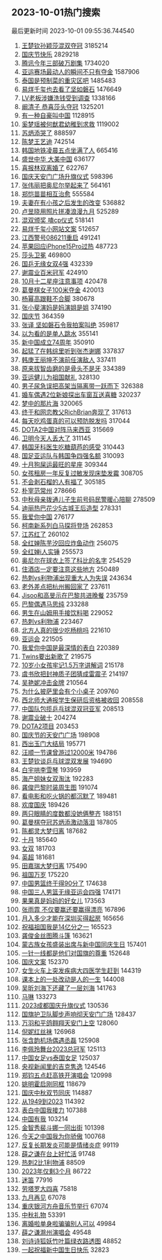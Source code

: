 ## 2023-10-01热门搜索 
最后更新时间 2023-10-01 09:55:36.744540 
1. [王楚钦孙颖莎混双夺冠](https://s.weibo.com/weibo?q=%23%E7%8E%8B%E6%A5%9A%E9%92%A6%E5%AD%99%E9%A2%96%E8%8E%8E%E6%B7%B7%E5%8F%8C%E5%A4%BA%E5%86%A0%23&t=31&band_rank=1&Refer=top) 3185214
1. [国庆节快乐](https://s.weibo.com/weibo?q=%23%E5%9B%BD%E5%BA%86%E8%8A%82%E5%BF%AB%E4%B9%90%23&t=31&band_rank=2&Refer=top) 2829218
1. [腾讯今年三部破万剧集](https://s.weibo.com/weibo?q=%23%E8%85%BE%E8%AE%AF%E4%BB%8A%E5%B9%B4%E4%B8%89%E9%83%A8%E7%A0%B4%E4%B8%87%E5%89%A7%E9%9B%86%23&t=31&band_rank=2&Refer=top) 1734020
1. [亚运赛场最动人的瞬间不只有夺金](https://s.weibo.com/weibo?q=%23%E4%BA%9A%E8%BF%90%E8%B5%9B%E5%9C%BA%E6%9C%80%E5%8A%A8%E4%BA%BA%E7%9A%84%E7%9E%AC%E9%97%B4%E4%B8%8D%E5%8F%AA%E6%9C%89%E5%A4%BA%E9%87%91%23&t=31&band_rank=3&Refer=top) 1587906
1. [泰国是预制菜的重灾区吧](https://s.weibo.com/weibo?q=%23%E6%B3%B0%E5%9B%BD%E6%98%AF%E9%A2%84%E5%88%B6%E8%8F%9C%E7%9A%84%E9%87%8D%E7%81%BE%E5%8C%BA%E5%90%A7%23&t=31&band_rank=4&Refer=top) 1485483
1. [易烊千玺也去看了坚如磐石](https://s.weibo.com/weibo?q=%23%E6%98%93%E7%83%8A%E5%8D%83%E7%8E%BA%E4%B9%9F%E5%8E%BB%E7%9C%8B%E4%BA%86%E5%9D%9A%E5%A6%82%E7%A3%90%E7%9F%B3%23&t=31&band_rank=6&Refer=top) 1476649
1. [LV老板涉嫌洗钱受到调查](https://s.weibo.com/weibo?q=%23LV%E8%80%81%E6%9D%BF%E6%B6%89%E5%AB%8C%E6%B4%97%E9%92%B1%E5%8F%97%E5%88%B0%E8%B0%83%E6%9F%A5%23&t=31&band_rank=5&Refer=top) 1338166
1. [阚清子 恭喜莎头夺冠](https://s.weibo.com/weibo?q=%E9%98%9A%E6%B8%85%E5%AD%90%20%E6%81%AD%E5%96%9C%E8%8E%8E%E5%A4%B4%E5%A4%BA%E5%86%A0&t=31&band_rank=2&Refer=top) 1325201
1. [有一种自豪叫中国](https://s.weibo.com/weibo?q=%23%E6%9C%89%E4%B8%80%E7%A7%8D%E8%87%AA%E8%B1%AA%E5%8F%AB%E4%B8%AD%E5%9B%BD%23&t=31&band_rank=3&Refer=top) 1128915
1. [奚梦瑶被何猷君幼稚到求救](https://s.weibo.com/weibo?q=%23%E5%A5%9A%E6%A2%A6%E7%91%B6%E8%A2%AB%E4%BD%95%E7%8C%B7%E5%90%9B%E5%B9%BC%E7%A8%9A%E5%88%B0%E6%B1%82%E6%95%91%23&t=31&band_rank=4&Refer=top) 1119002
1. [苏炳添哭了](https://s.weibo.com/weibo?q=%23%E8%8B%8F%E7%82%B3%E6%B7%BB%E5%93%AD%E4%BA%86%23&t=31&band_rank=16&Refer=top) 888597
1. [陈梦王艺迪](https://s.weibo.com/weibo?q=%E9%99%88%E6%A2%A6%E7%8E%8B%E8%89%BA%E8%BF%AA&t=31&band_rank=7&Refer=top) 742514
1. [韩国地铁凌晨五点坐满了人](https://s.weibo.com/weibo?q=%23%E9%9F%A9%E5%9B%BD%E5%9C%B0%E9%93%81%E5%87%8C%E6%99%A8%E4%BA%94%E7%82%B9%E5%9D%90%E6%BB%A1%E4%BA%86%E4%BA%BA%23&t=31&band_rank=28&Refer=top) 665416
1. [盛世中华 大美中国](https://s.weibo.com/weibo?q=%23%E7%9B%9B%E4%B8%96%E4%B8%AD%E5%8D%8E%20%E5%A4%A7%E7%BE%8E%E4%B8%AD%E5%9B%BD%23&t=31&band_rank=3&Refer=top) 636177
1. [喜报林双离婚了](https://s.weibo.com/weibo?q=%23%E5%96%9C%E6%8A%A5%E6%9E%97%E5%8F%8C%E7%A6%BB%E5%A9%9A%E4%BA%86%23&t=31&band_rank=8&Refer=top) 622767
1. [国庆天安门广场升旗仪式](https://s.weibo.com/weibo?q=%23%E5%9B%BD%E5%BA%86%E5%A4%A9%E5%AE%89%E9%97%A8%E5%B9%BF%E5%9C%BA%E5%8D%87%E6%97%97%E4%BB%AA%E5%BC%8F%23&t=31&band_rank=12&Refer=top) 598396
1. [张伟丽把奥尼尔举起来了](https://s.weibo.com/weibo?q=%23%E5%BC%A0%E4%BC%9F%E4%B8%BD%E6%8A%8A%E5%A5%A5%E5%B0%BC%E5%B0%94%E4%B8%BE%E8%B5%B7%E6%9D%A5%E4%BA%86%23&t=31&band_rank=31&Refer=top) 564161
1. [郑恺苗苗相互治愈](https://s.weibo.com/weibo?q=%23%E9%83%91%E6%81%BA%E8%8B%97%E8%8B%97%E7%9B%B8%E4%BA%92%E6%B2%BB%E6%84%88%23&t=31&band_rank=9&Refer=top) 555584
1. [夫妻在有小孩之后发生的改变](https://s.weibo.com/weibo?q=%23%E5%A4%AB%E5%A6%BB%E5%9C%A8%E6%9C%89%E5%B0%8F%E5%AD%A9%E4%B9%8B%E5%90%8E%E5%8F%91%E7%94%9F%E7%9A%84%E6%94%B9%E5%8F%98%23&t=31&band_rank=7&Refer=top) 536882
1. [卢昱晓用照片拼凑浪漫九月](https://s.weibo.com/weibo?q=%23%E5%8D%A2%E6%98%B1%E6%99%93%E7%94%A8%E7%85%A7%E7%89%87%E6%8B%BC%E5%87%91%E6%B5%AA%E6%BC%AB%E4%B9%9D%E6%9C%88%23&t=31&band_rank=12&Refer=top) 525289
1. [混双颁奖 嗑cp仪式](https://s.weibo.com/weibo?q=%E6%B7%B7%E5%8F%8C%E9%A2%81%E5%A5%96%20%E5%97%91cp%E4%BB%AA%E5%BC%8F&t=31&band_rank=10&Refer=top) 518141
1. [易烊千玺小网站文案](https://s.weibo.com/weibo?q=%23%E6%98%93%E7%83%8A%E5%8D%83%E7%8E%BA%E5%B0%8F%E7%BD%91%E7%AB%99%E6%96%87%E6%A1%88%23&t=31&band_rank=11&Refer=top) 512657
1. [江西警号086211重启](https://s.weibo.com/weibo?q=%23%E6%B1%9F%E8%A5%BF%E8%AD%A6%E5%8F%B7086211%E9%87%8D%E5%90%AF%23&t=31&band_rank=7&Refer=top) 491241
1. [苹果回应iPhone15Pro过热](https://s.weibo.com/weibo?q=%23%E8%8B%B9%E6%9E%9C%E5%9B%9E%E5%BA%94iPhone15Pro%E8%BF%87%E7%83%AD%23&t=31&band_rank=8&Refer=top) 487723
1. [莎头卫冕](https://s.weibo.com/weibo?q=%E8%8E%8E%E5%A4%B4%E5%8D%AB%E5%86%95&t=31&band_rank=12&Refer=top) 469800
1. [国乒无缘女双4强](https://s.weibo.com/weibo?q=%23%E5%9B%BD%E4%B9%92%E6%97%A0%E7%BC%98%E5%A5%B3%E5%8F%8C4%E5%BC%BA%23&t=31&band_rank=13&Refer=top) 432339
1. [谢震业百米冠军](https://s.weibo.com/weibo?q=%23%E8%B0%A2%E9%9C%87%E4%B8%9A%E7%99%BE%E7%B1%B3%E5%86%A0%E5%86%9B%23&t=31&band_rank=14&Refer=top) 424910
1. [10月十二星座注意事项](https://s.weibo.com/weibo?q=10%E6%9C%88%E5%8D%81%E4%BA%8C%E6%98%9F%E5%BA%A7%E6%B3%A8%E6%84%8F%E4%BA%8B%E9%A1%B9&t=31&band_rank=8&Refer=top) 420478
1. [葛曼棋女子100米夺金](https://s.weibo.com/weibo?q=%23%E8%91%9B%E6%9B%BC%E6%A3%8B%E5%A5%B3%E5%AD%90100%E7%B1%B3%E5%A4%BA%E9%87%91%23&t=31&band_rank=15&Refer=top) 420013
1. [杨幂高跟鞋不合脚](https://s.weibo.com/weibo?q=%23%E6%9D%A8%E5%B9%82%E9%AB%98%E8%B7%9F%E9%9E%8B%E4%B8%8D%E5%90%88%E8%84%9A%23&t=31&band_rank=17&Refer=top) 380678
1. [张小斐演妈是妈演姐是姐](https://s.weibo.com/weibo?q=%E5%BC%A0%E5%B0%8F%E6%96%90%E6%BC%94%E5%A6%88%E6%98%AF%E5%A6%88%E6%BC%94%E5%A7%90%E6%98%AF%E5%A7%90&t=31&band_rank=18&Refer=top) 374190
1. [国庆节](https://s.weibo.com/weibo?q=%23%E5%9B%BD%E5%BA%86%E8%8A%82%23&t=31&band_rank=15&Refer=top) 364359
1. [张译 坚如磐石令我拍案叫绝](https://s.weibo.com/weibo?q=%E5%BC%A0%E8%AF%91%20%E5%9D%9A%E5%A6%82%E7%A3%90%E7%9F%B3%E4%BB%A4%E6%88%91%E6%8B%8D%E6%A1%88%E5%8F%AB%E7%BB%9D&t=31&band_rank=19&Refer=top) 359817
1. [以为看的是单人跳水](https://s.weibo.com/weibo?q=%23%E4%BB%A5%E4%B8%BA%E7%9C%8B%E7%9A%84%E6%98%AF%E5%8D%95%E4%BA%BA%E8%B7%B3%E6%B0%B4%23&t=31&band_rank=20&Refer=top) 355141
1. [新中国成立74周年](https://s.weibo.com/weibo?q=%23%E6%96%B0%E4%B8%AD%E5%9B%BD%E6%88%90%E7%AB%8B74%E5%91%A8%E5%B9%B4%23&t=31&band_rank=21&Refer=top) 350910
1. [起猛了在韩综里听到张杰谢娜](https://s.weibo.com/weibo?q=%23%E8%B5%B7%E7%8C%9B%E4%BA%86%E5%9C%A8%E9%9F%A9%E7%BB%BC%E9%87%8C%E5%90%AC%E5%88%B0%E5%BC%A0%E6%9D%B0%E8%B0%A2%E5%A8%9C%23&t=31&band_rank=45&Refer=top) 337837
1. [韩庚王丽坤不演前任演敌人](https://s.weibo.com/weibo?q=%23%E9%9F%A9%E5%BA%9A%E7%8E%8B%E4%B8%BD%E5%9D%A4%E4%B8%8D%E6%BC%94%E5%89%8D%E4%BB%BB%E6%BC%94%E6%95%8C%E4%BA%BA%23&t=31&band_rank=11&Refer=top) 337411
1. [原来拔智齿磨的是骨头不是牙](https://s.weibo.com/weibo?q=%23%E5%8E%9F%E6%9D%A5%E6%8B%94%E6%99%BA%E9%BD%BF%E7%A3%A8%E7%9A%84%E6%98%AF%E9%AA%A8%E5%A4%B4%E4%B8%8D%E6%98%AF%E7%89%99%23&t=31&band_rank=11&Refer=top) 334389
1. [亚运健儿为祖国献礼](https://s.weibo.com/weibo?q=%23%E4%BA%9A%E8%BF%90%E5%81%A5%E5%84%BF%E4%B8%BA%E7%A5%96%E5%9B%BD%E7%8C%AE%E7%A4%BC%23&t=31&band_rank=15&Refer=top) 328130
1. [男子尿急误把高架当隔离带一跃而下](https://s.weibo.com/weibo?q=%23%E7%94%B7%E5%AD%90%E5%B0%BF%E6%80%A5%E8%AF%AF%E6%8A%8A%E9%AB%98%E6%9E%B6%E5%BD%93%E9%9A%94%E7%A6%BB%E5%B8%A6%E4%B8%80%E8%B7%83%E8%80%8C%E4%B8%8B%23&t=31&band_rank=21&Refer=top) 326388
1. [婚车偶遇2位新娘探出车窗互送喜糖](https://s.weibo.com/weibo?q=%23%E5%A9%9A%E8%BD%A6%E5%81%B6%E9%81%872%E4%BD%8D%E6%96%B0%E5%A8%98%E6%8E%A2%E5%87%BA%E8%BD%A6%E7%AA%97%E4%BA%92%E9%80%81%E5%96%9C%E7%B3%96%23&t=31&band_rank=19&Refer=top) 320237
1. [梦中的那片海](https://s.weibo.com/weibo?q=%E6%A2%A6%E4%B8%AD%E7%9A%84%E9%82%A3%E7%89%87%E6%B5%B7&t=31&band_rank=49&Refer=top) 320065
1. [终于和网恋教父RichBrian奔现了](https://s.weibo.com/weibo?q=%23%E7%BB%88%E4%BA%8E%E5%92%8C%E7%BD%91%E6%81%8B%E6%95%99%E7%88%B6RichBrian%E5%A5%94%E7%8E%B0%E4%BA%86%23&t=31&band_rank=42&Refer=top) 317613
1. [每天吃鸡蛋真的可以预防脱发吗](https://s.weibo.com/weibo?q=%23%E6%AF%8F%E5%A4%A9%E5%90%83%E9%B8%A1%E8%9B%8B%E7%9C%9F%E7%9A%84%E5%8F%AF%E4%BB%A5%E9%A2%84%E9%98%B2%E8%84%B1%E5%8F%91%E5%90%97%23&t=31&band_rank=22&Refer=top) 317044
1. [DOTA2中国对阵马来西亚](https://s.weibo.com/weibo?q=%23DOTA2%E4%B8%AD%E5%9B%BD%E5%AF%B9%E9%98%B5%E9%A9%AC%E6%9D%A5%E8%A5%BF%E4%BA%9A%23&t=31&band_rank=23&Refer=top) 315669
1. [卫明今天人丢大了](https://s.weibo.com/weibo?q=%23%E5%8D%AB%E6%98%8E%E4%BB%8A%E5%A4%A9%E4%BA%BA%E4%B8%A2%E5%A4%A7%E4%BA%86%23&t=31&band_rank=24&Refer=top) 311145
1. [韩国牙科医生吃糖葫芦的感受](https://s.weibo.com/weibo?q=%23%E9%9F%A9%E5%9B%BD%E7%89%99%E7%A7%91%E5%8C%BB%E7%94%9F%E5%90%83%E7%B3%96%E8%91%AB%E8%8A%A6%E7%9A%84%E6%84%9F%E5%8F%97%23&t=31&band_rank=12&Refer=top) 310443
1. [国足亚运队与韩国争四强名额](https://s.weibo.com/weibo?q=%23%E5%9B%BD%E8%B6%B3%E4%BA%9A%E8%BF%90%E9%98%9F%E4%B8%8E%E9%9F%A9%E5%9B%BD%E4%BA%89%E5%9B%9B%E5%BC%BA%E5%90%8D%E9%A2%9D%23&t=31&band_rank=25&Refer=top) 310093
1. [十月狗屎运最旺的星座](https://s.weibo.com/weibo?q=%E5%8D%81%E6%9C%88%E7%8B%97%E5%B1%8E%E8%BF%90%E6%9C%80%E6%97%BA%E7%9A%84%E6%98%9F%E5%BA%A7&t=31&band_rank=26&Refer=top) 309344
1. [女孩租房一年反复过敏发现床垫发霉](https://s.weibo.com/weibo?q=%23%E5%A5%B3%E5%AD%A9%E7%A7%9F%E6%88%BF%E4%B8%80%E5%B9%B4%E5%8F%8D%E5%A4%8D%E8%BF%87%E6%95%8F%E5%8F%91%E7%8E%B0%E5%BA%8A%E5%9E%AB%E5%8F%91%E9%9C%89%23&t=31&band_rank=31&Refer=top) 308705
1. [不会剥石榴的人有福了](https://s.weibo.com/weibo?q=%23%E4%B8%8D%E4%BC%9A%E5%89%A5%E7%9F%B3%E6%A6%B4%E7%9A%84%E4%BA%BA%E6%9C%89%E7%A6%8F%E4%BA%86%23&t=31&band_rank=13&Refer=top) 305185
1. [朴宰范常州](https://s.weibo.com/weibo?q=%E6%9C%B4%E5%AE%B0%E8%8C%83%E5%B8%B8%E5%B7%9E&t=31&band_rank=22&Refer=top) 278666
1. [中秋母亲拨通儿子生前号码民警暖心陪聊](https://s.weibo.com/weibo?q=%23%E4%B8%AD%E7%A7%8B%E6%AF%8D%E4%BA%B2%E6%8B%A8%E9%80%9A%E5%84%BF%E5%AD%90%E7%94%9F%E5%89%8D%E5%8F%B7%E7%A0%81%E6%B0%91%E8%AD%A6%E6%9A%96%E5%BF%83%E9%99%AA%E8%81%8A%23&t=31&band_rank=23&Refer=top) 278509
1. [迪丽热巴花少5古城王后造型](https://s.weibo.com/weibo?q=%23%E8%BF%AA%E4%B8%BD%E7%83%AD%E5%B7%B4%E8%8A%B1%E5%B0%915%E5%8F%A4%E5%9F%8E%E7%8E%8B%E5%90%8E%E9%80%A0%E5%9E%8B%23&t=31&band_rank=24&Refer=top) 278331
1. [我爱你中国](https://s.weibo.com/weibo?q=%23%E6%88%91%E7%88%B1%E4%BD%A0%E4%B8%AD%E5%9B%BD%23&t=31&band_rank=22&Refer=top) 276177
1. [柯南新系列白马探将登场](https://s.weibo.com/weibo?q=%E6%9F%AF%E5%8D%97%E6%96%B0%E7%B3%BB%E5%88%97%E7%99%BD%E9%A9%AC%E6%8E%A2%E5%B0%86%E7%99%BB%E5%9C%BA&t=31&band_rank=29&Refer=top) 262853
1. [江苏红了](https://s.weibo.com/weibo?q=%23%E6%B1%9F%E8%8B%8F%E7%BA%A2%E4%BA%86%23&t=31&band_rank=31&Refer=top) 260102
1. [全红婵陈芋汐回应炸鱼动作](https://s.weibo.com/weibo?q=%23%E5%85%A8%E7%BA%A2%E5%A9%B5%E9%99%88%E8%8A%8B%E6%B1%90%E5%9B%9E%E5%BA%94%E7%82%B8%E9%B1%BC%E5%8A%A8%E4%BD%9C%23&t=31&band_rank=33&Refer=top) 256075
1. [全红婵i人实锤](https://s.weibo.com/weibo?q=%23%E5%85%A8%E7%BA%A2%E5%A9%B5i%E4%BA%BA%E5%AE%9E%E9%94%A4%23&t=31&band_rank=25&Refer=top) 255573
1. [奥尼尔在球衣上签了科比的名字](https://s.weibo.com/weibo?q=%23%E5%A5%A5%E5%B0%BC%E5%B0%94%E5%9C%A8%E7%90%83%E8%A1%A3%E4%B8%8A%E7%AD%BE%E4%BA%86%E7%A7%91%E6%AF%94%E7%9A%84%E5%90%8D%E5%AD%97%23&t=31&band_rank=30&Refer=top) 254529
1. [住酒店一定要注意这些地方](https://s.weibo.com/weibo?q=%E4%BD%8F%E9%85%92%E5%BA%97%E4%B8%80%E5%AE%9A%E8%A6%81%E6%B3%A8%E6%84%8F%E8%BF%99%E4%BA%9B%E5%9C%B0%E6%96%B9&t=31&band_rank=34&Refer=top) 250489
1. [热刺vs利物浦出现重大人为失误](https://s.weibo.com/weibo?q=%23%E7%83%AD%E5%88%BAvs%E5%88%A9%E7%89%A9%E6%B5%A6%E5%87%BA%E7%8E%B0%E9%87%8D%E5%A4%A7%E4%BA%BA%E4%B8%BA%E5%A4%B1%E8%AF%AF%23&t=31&band_rank=37&Refer=top) 243634
1. [老外差点把杭州搬回家了](https://s.weibo.com/weibo?q=%23%E8%80%81%E5%A4%96%E5%B7%AE%E7%82%B9%E6%8A%8A%E6%9D%AD%E5%B7%9E%E6%90%AC%E5%9B%9E%E5%AE%B6%E4%BA%86%23&t=31&band_rank=26&Refer=top) 237611
1. [Jisoo和高旻示在巴黎共进晚餐](https://s.weibo.com/weibo?q=%23Jisoo%E5%92%8C%E9%AB%98%E6%97%BB%E7%A4%BA%E5%9C%A8%E5%B7%B4%E9%BB%8E%E5%85%B1%E8%BF%9B%E6%99%9A%E9%A4%90%23&t=31&band_rank=27&Refer=top) 235759
1. [巴黎偶遇马思纯](https://s.weibo.com/weibo?q=%23%E5%B7%B4%E9%BB%8E%E5%81%B6%E9%81%87%E9%A9%AC%E6%80%9D%E7%BA%AF%23&t=31&band_rank=23&Refer=top) 233288
1. [男生在山姆用手接饮料喝](https://s.weibo.com/weibo?q=%23%E7%94%B7%E7%94%9F%E5%9C%A8%E5%B1%B1%E5%A7%86%E7%94%A8%E6%89%8B%E6%8E%A5%E9%A5%AE%E6%96%99%E5%96%9D%23&t=31&band_rank=31&Refer=top) 229052
1. [热刺vs利物浦](https://s.weibo.com/weibo?q=%23%E7%83%AD%E5%88%BAvs%E5%88%A9%E7%89%A9%E6%B5%A6%23&t=31&band_rank=36&Refer=top) 223467
1. [北方人真的很少吃杨桃吗](https://s.weibo.com/weibo?q=%23%E5%8C%97%E6%96%B9%E4%BA%BA%E7%9C%9F%E7%9A%84%E5%BE%88%E5%B0%91%E5%90%83%E6%9D%A8%E6%A1%83%E5%90%97%23&t=31&band_rank=26&Refer=top) 221610
1. [亚运会](https://s.weibo.com/weibo?q=%E4%BA%9A%E8%BF%90%E4%BC%9A&t=31&band_rank=27&Refer=top) 221505
1. [我爱你中国是最深情的表白](https://s.weibo.com/weibo?q=%23%E6%88%91%E7%88%B1%E4%BD%A0%E4%B8%AD%E5%9B%BD%E6%98%AF%E6%9C%80%E6%B7%B1%E6%83%85%E7%9A%84%E8%A1%A8%E7%99%BD%23&t=31&band_rank=36&Refer=top) 220389
1. [Twins要出新歌了](https://s.weibo.com/weibo?q=%23Twins%E8%A6%81%E5%87%BA%E6%96%B0%E6%AD%8C%E4%BA%86%23&t=31&band_rank=29&Refer=top) 219575
1. [10岁小女孩牢记1.5万字讲解词](https://s.weibo.com/weibo?q=%2310%E5%B2%81%E5%B0%8F%E5%A5%B3%E5%AD%A9%E7%89%A2%E8%AE%B01.5%E4%B8%87%E5%AD%97%E8%AE%B2%E8%A7%A3%E8%AF%8D%23&t=31&band_rank=30&Refer=top) 215178
1. [虞书欣把封神质子团猜成雷震子](https://s.weibo.com/weibo?q=%23%E8%99%9E%E4%B9%A6%E6%AC%A3%E6%8A%8A%E5%B0%81%E7%A5%9E%E8%B4%A8%E5%AD%90%E5%9B%A2%E7%8C%9C%E6%88%90%E9%9B%B7%E9%9C%87%E5%AD%90%23&t=31&band_rank=37&Refer=top) 214197
1. [吴艳妮冲击金牌](https://s.weibo.com/weibo?q=%23%E5%90%B4%E8%89%B3%E5%A6%AE%E5%86%B2%E5%87%BB%E9%87%91%E7%89%8C%23&t=31&band_rank=40&Refer=top) 210564
1. [为什么披萨里会有个小桌子](https://s.weibo.com/weibo?q=%23%E4%B8%BA%E4%BB%80%E4%B9%88%E6%8A%AB%E8%90%A8%E9%87%8C%E4%BC%9A%E6%9C%89%E4%B8%AA%E5%B0%8F%E6%A1%8C%E5%AD%90%23&t=31&band_rank=39&Refer=top) 209760
1. [西北师大通报学生保研后资格被收回](https://s.weibo.com/weibo?q=%23%E8%A5%BF%E5%8C%97%E5%B8%88%E5%A4%A7%E9%80%9A%E6%8A%A5%E5%AD%A6%E7%94%9F%E4%BF%9D%E7%A0%94%E5%90%8E%E8%B5%84%E6%A0%BC%E8%A2%AB%E6%94%B6%E5%9B%9E%23&t=31&band_rank=31&Refer=top) 208558
1. [中国队包揽乒乓球混双冠亚军](https://s.weibo.com/weibo?q=%23%E4%B8%AD%E5%9B%BD%E9%98%9F%E5%8C%85%E6%8F%BD%E4%B9%92%E4%B9%93%E7%90%83%E6%B7%B7%E5%8F%8C%E5%86%A0%E4%BA%9A%E5%86%9B%23&t=31&band_rank=32&Refer=top) 208513
1. [谢震业破十](https://s.weibo.com/weibo?q=%23%E8%B0%A2%E9%9C%87%E4%B8%9A%E7%A0%B4%E5%8D%81%23&t=31&band_rank=33&Refer=top) 204274
1. [DOTA2项目](https://s.weibo.com/weibo?q=DOTA2%E9%A1%B9%E7%9B%AE&t=31&band_rank=32&Refer=top) 203453
1. [国庆节的天安门广场](https://s.weibo.com/weibo?q=%23%E5%9B%BD%E5%BA%86%E8%8A%82%E7%9A%84%E5%A4%A9%E5%AE%89%E9%97%A8%E5%B9%BF%E5%9C%BA%23&t=31&band_rank=16&Refer=top) 198908
1. [西出玉门大结局](https://s.weibo.com/weibo?q=%23%E8%A5%BF%E5%87%BA%E7%8E%89%E9%97%A8%E5%A4%A7%E7%BB%93%E5%B1%80%23&t=31&band_rank=33&Refer=top) 195771
1. [汪顺一节课曾游过12000米](https://s.weibo.com/weibo?q=%23%E6%B1%AA%E9%A1%BA%E4%B8%80%E8%8A%82%E8%AF%BE%E6%9B%BE%E6%B8%B8%E8%BF%8712000%E7%B1%B3%23&t=31&band_rank=40&Refer=top) 194786
1. [王楚钦谈乒乓球混双发展](https://s.weibo.com/weibo?q=%23%E7%8E%8B%E6%A5%9A%E9%92%A6%E8%B0%88%E4%B9%92%E4%B9%93%E7%90%83%E6%B7%B7%E5%8F%8C%E5%8F%91%E5%B1%95%23&t=31&band_rank=42&Refer=top) 194690
1. [白宇哄李雪琴](https://s.weibo.com/weibo?q=%23%E7%99%BD%E5%AE%87%E5%93%84%E6%9D%8E%E9%9B%AA%E7%90%B4%23&t=31&band_rank=41&Refer=top) 193959
1. [海产姐妹女双淘汰](https://s.weibo.com/weibo?q=%23%E6%B5%B7%E4%BA%A7%E5%A7%90%E5%A6%B9%E5%A5%B3%E5%8F%8C%E6%B7%98%E6%B1%B0%23&t=31&band_rank=34&Refer=top) 192283
1. [龚俊巴黎时装周生图](https://s.weibo.com/weibo?q=%23%E9%BE%9A%E4%BF%8A%E5%B7%B4%E9%BB%8E%E6%97%B6%E8%A3%85%E5%91%A8%E7%94%9F%E5%9B%BE%23&t=31&band_rank=43&Refer=top) 191074
1. [看电影和吃火锅的都沉默了](https://s.weibo.com/weibo?q=%23%E7%9C%8B%E7%94%B5%E5%BD%B1%E5%92%8C%E5%90%83%E7%81%AB%E9%94%85%E7%9A%84%E9%83%BD%E6%B2%89%E9%BB%98%E4%BA%86%23&t=31&band_rank=35&Refer=top) 189481
1. [欢度国庆](https://s.weibo.com/weibo?q=%23%E6%AC%A2%E5%BA%A6%E5%9B%BD%E5%BA%86%23&t=31&band_rank=44&Refer=top) 189426
1. [两只眼睛的度数都没她俩整齐](https://s.weibo.com/weibo?q=%23%E4%B8%A4%E5%8F%AA%E7%9C%BC%E7%9D%9B%E7%9A%84%E5%BA%A6%E6%95%B0%E9%83%BD%E6%B2%A1%E5%A5%B9%E4%BF%A9%E6%95%B4%E9%BD%90%23&t=31&band_rank=45&Refer=top) 188151
1. [葛曼棋夺冠苏炳添激动落泪](https://s.weibo.com/weibo?q=%23%E8%91%9B%E6%9B%BC%E6%A3%8B%E5%A4%BA%E5%86%A0%E8%8B%8F%E7%82%B3%E6%B7%BB%E6%BF%80%E5%8A%A8%E8%90%BD%E6%B3%AA%23&t=31&band_rank=35&Refer=top) 187805
1. [陈都灵大梦归离](https://s.weibo.com/weibo?q=%23%E9%99%88%E9%83%BD%E7%81%B5%E5%A4%A7%E6%A2%A6%E5%BD%92%E7%A6%BB%23&t=31&band_rank=46&Refer=top) 187682
1. [十月](https://s.weibo.com/weibo?q=%E5%8D%81%E6%9C%88&t=31&band_rank=16&Refer=top) 185640
1. [女双](https://s.weibo.com/weibo?q=%E5%A5%B3%E5%8F%8C&t=31&band_rank=37&Refer=top) 181703
1. [英超](https://s.weibo.com/weibo?q=%E8%8B%B1%E8%B6%85&t=31&band_rank=43&Refer=top) 181681
1. [田嘉瑞大梦归离](https://s.weibo.com/weibo?q=%23%E7%94%B0%E5%98%89%E7%91%9E%E5%A4%A7%E6%A2%A6%E5%BD%92%E7%A6%BB%23&t=31&band_rank=36&Refer=top) 175490
1. [祖国万岁](https://s.weibo.com/weibo?q=%23%E7%A5%96%E5%9B%BD%E4%B8%87%E5%B2%81%23&t=31&band_rank=19&Refer=top) 175220
1. [中国男篮终于得90分了](https://s.weibo.com/weibo?q=%23%E4%B8%AD%E5%9B%BD%E7%94%B7%E7%AF%AE%E7%BB%88%E4%BA%8E%E5%BE%9790%E5%88%86%E4%BA%86%23&t=31&band_rank=38&Refer=top) 174638
1. [中国三人男篮无缘亚运会四强](https://s.weibo.com/weibo?q=%23%E4%B8%AD%E5%9B%BD%E4%B8%89%E4%BA%BA%E7%94%B7%E7%AF%AE%E6%97%A0%E7%BC%98%E4%BA%9A%E8%BF%90%E4%BC%9A%E5%9B%9B%E5%BC%BA%23&t=31&band_rank=39&Refer=top) 174171
1. [果果真是妈妈的好女儿](https://s.weibo.com/weibo?q=%23%E6%9E%9C%E6%9E%9C%E7%9C%9F%E6%98%AF%E5%A6%88%E5%A6%88%E7%9A%84%E5%A5%BD%E5%A5%B3%E5%84%BF%23&t=31&band_rank=40&Refer=top) 173563
1. [张雨霏 不仅要赢还要赢得漂亮](https://s.weibo.com/weibo?q=%E5%BC%A0%E9%9B%A8%E9%9C%8F%20%E4%B8%8D%E4%BB%85%E8%A6%81%E8%B5%A2%E8%BF%98%E8%A6%81%E8%B5%A2%E5%BE%97%E6%BC%82%E4%BA%AE&t=31&band_rank=39&Refer=top) 167896
1. [月入多少才能在深圳买得起房](https://s.weibo.com/weibo?q=%23%E6%9C%88%E5%85%A5%E5%A4%9A%E5%B0%91%E6%89%8D%E8%83%BD%E5%9C%A8%E6%B7%B1%E5%9C%B3%E4%B9%B0%E5%BE%97%E8%B5%B7%E6%88%BF%23&t=31&band_rank=33&Refer=top) 165656
1. [祝福祖国我是14亿分之一](https://s.weibo.com/weibo?q=%23%E7%A5%9D%E7%A6%8F%E7%A5%96%E5%9B%BD%E6%88%91%E6%98%AF14%E4%BA%BF%E5%88%86%E4%B9%8B%E4%B8%80%23&t=31&band_rank=23&Refer=top) 165523
1. [龚俊金丝图腾斗篷](https://s.weibo.com/weibo?q=%23%E9%BE%9A%E4%BF%8A%E9%87%91%E4%B8%9D%E5%9B%BE%E8%85%BE%E6%96%97%E7%AF%B7%23&t=31&band_rank=42&Refer=top) 163621
1. [蒙古族女孩盛装出席与新中国同庆生日](https://s.weibo.com/weibo?q=%23%E8%92%99%E5%8F%A4%E6%97%8F%E5%A5%B3%E5%AD%A9%E7%9B%9B%E8%A3%85%E5%87%BA%E5%B8%AD%E4%B8%8E%E6%96%B0%E4%B8%AD%E5%9B%BD%E5%90%8C%E5%BA%86%E7%94%9F%E6%97%A5%23&t=31&band_rank=42&Refer=top) 157401
1. [一针一线都是他们对国旗的尊重](https://s.weibo.com/weibo?q=%23%E4%B8%80%E9%92%88%E4%B8%80%E7%BA%BF%E9%83%BD%E6%98%AF%E4%BB%96%E4%BB%AC%E5%AF%B9%E5%9B%BD%E6%97%97%E7%9A%84%E5%B0%8A%E9%87%8D%23&t=31&band_rank=43&Refer=top) 152648
1. [国庆文案](https://s.weibo.com/weibo?q=%E5%9B%BD%E5%BA%86%E6%96%87%E6%A1%88&t=31&band_rank=44&Refer=top) 152370
1. [女生火车上突发疾病大四医学生赶到](https://s.weibo.com/weibo?q=%23%E5%A5%B3%E7%94%9F%E7%81%AB%E8%BD%A6%E4%B8%8A%E7%AA%81%E5%8F%91%E7%96%BE%E7%97%85%E5%A4%A7%E5%9B%9B%E5%8C%BB%E5%AD%A6%E7%94%9F%E8%B5%B6%E5%88%B0%23&t=31&band_rank=30&Refer=top) 144319
1. [课本上的一处改动是人的一生](https://s.weibo.com/weibo?q=%E8%AF%BE%E6%9C%AC%E4%B8%8A%E7%9A%84%E4%B8%80%E5%A4%84%E6%94%B9%E5%8A%A8%E6%98%AF%E4%BA%BA%E7%9A%84%E4%B8%80%E7%94%9F&t=31&band_rank=46&Refer=top) 144008
1. [吴昕刘海下还藏了一层刘海](https://s.weibo.com/weibo?q=%23%E5%90%B4%E6%98%95%E5%88%98%E6%B5%B7%E4%B8%8B%E8%BF%98%E8%97%8F%E4%BA%86%E4%B8%80%E5%B1%82%E5%88%98%E6%B5%B7%23&t=31&band_rank=47&Refer=top) 141763
1. [马琳](https://s.weibo.com/weibo?q=%E9%A9%AC%E7%90%B3&t=31&band_rank=44&Refer=top) 133273
1. [2023成都国庆升旗仪式](https://s.weibo.com/weibo?q=%232023%E6%88%90%E9%83%BD%E5%9B%BD%E5%BA%86%E5%8D%87%E6%97%97%E4%BB%AA%E5%BC%8F%23&t=31&band_rank=23&Refer=top) 130536
1. [国旗护卫队脚步声响彻天安门广场](https://s.weibo.com/weibo?q=%23%E5%9B%BD%E6%97%97%E6%8A%A4%E5%8D%AB%E9%98%9F%E8%84%9A%E6%AD%A5%E5%A3%B0%E5%93%8D%E5%BD%BB%E5%A4%A9%E5%AE%89%E9%97%A8%E5%B9%BF%E5%9C%BA%23&t=31&band_rank=25&Refer=top) 128437
1. [万羽和平鸽翱翔天安门上空](https://s.weibo.com/weibo?q=%23%E4%B8%87%E7%BE%BD%E5%92%8C%E5%B9%B3%E9%B8%BD%E7%BF%B1%E7%BF%94%E5%A4%A9%E5%AE%89%E9%97%A8%E4%B8%8A%E7%A9%BA%23&t=31&band_rank=50&Refer=top) 128060
1. [倪妮红丝袜](https://s.weibo.com/weibo?q=%23%E5%80%AA%E5%A6%AE%E7%BA%A2%E4%B8%9D%E8%A2%9C%23&t=31&band_rank=48&Refer=top) 126968
1. [张含韵机场偶遇丞磊](https://s.weibo.com/weibo?q=%23%E5%BC%A0%E5%90%AB%E9%9F%B5%E6%9C%BA%E5%9C%BA%E5%81%B6%E9%81%87%E4%B8%9E%E7%A3%8A%23&t=31&band_rank=45&Refer=top) 125908
1. [李佩玲舞台2023总冠军](https://s.weibo.com/weibo?q=%23%E6%9D%8E%E4%BD%A9%E7%8E%B2%E8%88%9E%E5%8F%B02023%E6%80%BB%E5%86%A0%E5%86%9B%23&t=31&band_rank=44&Refer=top) 125113
1. [中国女足vs泰国女足](https://s.weibo.com/weibo?q=%23%E4%B8%AD%E5%9B%BD%E5%A5%B3%E8%B6%B3vs%E6%B3%B0%E5%9B%BD%E5%A5%B3%E8%B6%B3%23&t=31&band_rank=46&Refer=top) 125037
1. [央视新闻里的吉克隽逸](https://s.weibo.com/weibo?q=%23%E5%A4%AE%E8%A7%86%E6%96%B0%E9%97%BB%E9%87%8C%E7%9A%84%E5%90%89%E5%85%8B%E9%9A%BD%E9%80%B8%23&t=31&band_rank=49&Refer=top) 124546
1. [郑钧五点赶高铁开演唱会](https://s.weibo.com/weibo?q=%23%E9%83%91%E9%92%A7%E4%BA%94%E7%82%B9%E8%B5%B6%E9%AB%98%E9%93%81%E5%BC%80%E6%BC%94%E5%94%B1%E4%BC%9A%23&t=31&band_rank=49&Refer=top) 120998
1. [姚明霍启刚同框](https://s.weibo.com/weibo?q=%23%E5%A7%9A%E6%98%8E%E9%9C%8D%E5%90%AF%E5%88%9A%E5%90%8C%E6%A1%86%23&t=31&band_rank=50&Refer=top) 118679
1. [国庆中秋双节同庆](https://s.weibo.com/weibo?q=%23%E5%9B%BD%E5%BA%86%E4%B8%AD%E7%A7%8B%E5%8F%8C%E8%8A%82%E5%90%8C%E5%BA%86%23&t=31&band_rank=28&Refer=top) 114887
1. [从1949到2023](https://s.weibo.com/weibo?q=%23%E4%BB%8E1949%E5%88%B02023%23&t=31&band_rank=34&Refer=top) 114392
1. [表白中国我接力](https://s.weibo.com/weibo?q=%23%E8%A1%A8%E7%99%BD%E4%B8%AD%E5%9B%BD%E6%88%91%E6%8E%A5%E5%8A%9B%23&t=31&band_rank=33&Refer=top) 107388
1. [中国有我](https://s.weibo.com/weibo?q=%23%E4%B8%AD%E5%9B%BD%E6%9C%89%E6%88%91%23&t=31&band_rank=40&Refer=top) 103214
1. [金智秀裴斗娜一同出街](https://s.weibo.com/weibo?q=%23%E9%87%91%E6%99%BA%E7%A7%80%E8%A3%B4%E6%96%97%E5%A8%9C%E4%B8%80%E5%90%8C%E5%87%BA%E8%A1%97%23&t=31&band_rank=40&Refer=top) 101398
1. [今天之中国我为你骄傲](https://s.weibo.com/weibo?q=%23%E4%BB%8A%E5%A4%A9%E4%B9%8B%E4%B8%AD%E5%9B%BD%E6%88%91%E4%B8%BA%E4%BD%A0%E9%AA%84%E5%82%B2%23&t=31&band_rank=38&Refer=top) 100768
1. [反复长期发炎可能是情绪炎症](https://s.weibo.com/weibo?q=%23%E5%8F%8D%E5%A4%8D%E9%95%BF%E6%9C%9F%E5%8F%91%E7%82%8E%E5%8F%AF%E8%83%BD%E6%98%AF%E6%83%85%E7%BB%AA%E7%82%8E%E7%97%87%23&t=31&band_rank=34&Refer=top) 99119
1. [薛之谦在台上好忙活](https://s.weibo.com/weibo?q=%23%E8%96%9B%E4%B9%8B%E8%B0%A6%E5%9C%A8%E5%8F%B0%E4%B8%8A%E5%A5%BD%E5%BF%99%E6%B4%BB%23&t=31&band_rank=44&Refer=top) 91748
1. [热刺2比1利物浦](https://s.weibo.com/weibo?q=%23%E7%83%AD%E5%88%BA2%E6%AF%941%E5%88%A9%E7%89%A9%E6%B5%A6%23&t=31&band_rank=50&Refer=top) 88509
1. [2023年仅剩3个月](https://s.weibo.com/weibo?q=%232023%E5%B9%B4%E4%BB%85%E5%89%A93%E4%B8%AA%E6%9C%88%23&t=31&band_rank=43&Refer=top) 86722
1. [迷笛](https://s.weibo.com/weibo?q=%E8%BF%B7%E7%AC%9B&t=31&band_rank=50&Refer=top) 77916
1. [劳塔罗大四喜](https://s.weibo.com/weibo?q=%23%E5%8A%B3%E5%A1%94%E7%BD%97%E5%A4%A7%E5%9B%9B%E5%96%9C%23&t=31&band_rank=47&Refer=top) 75818
1. [九月再见](https://s.weibo.com/weibo?q=%23%E4%B9%9D%E6%9C%88%E5%86%8D%E8%A7%81%23&t=31&band_rank=46&Refer=top) 67078
1. [重庆银河方舟音乐节举行](https://s.weibo.com/weibo?q=%23%E9%87%8D%E5%BA%86%E9%93%B6%E6%B2%B3%E6%96%B9%E8%88%9F%E9%9F%B3%E4%B9%90%E8%8A%82%E4%B8%BE%E8%A1%8C%23&t=31&band_rank=50&Refer=top) 67074
1. [中秋礼物](https://s.weibo.com/weibo?q=%23%E4%B8%AD%E7%A7%8B%E7%A4%BC%E7%89%A9%23&t=31&band_rank=47&Refer=top) 53391
1. [离婚啦单身啦骗骗别人可以](https://s.weibo.com/weibo?q=%23%E7%A6%BB%E5%A9%9A%E5%95%A6%E5%8D%95%E8%BA%AB%E5%95%A6%E9%AA%97%E9%AA%97%E5%88%AB%E4%BA%BA%E5%8F%AF%E4%BB%A5%23&t=31&band_rank=44&Refer=top) 49984
1. [薛之谦滁州演唱会](https://s.weibo.com/weibo?q=%23%E8%96%9B%E4%B9%8B%E8%B0%A6%E6%BB%81%E5%B7%9E%E6%BC%94%E5%94%B1%E4%BC%9A%23&t=31&band_rank=50&Refer=top) 49548
1. [刘诗诗狐妖竹叶篇绿衣路透图](https://s.weibo.com/weibo?q=%23%E5%88%98%E8%AF%97%E8%AF%97%E7%8B%90%E5%A6%96%E7%AB%B9%E5%8F%B6%E7%AF%87%E7%BB%BF%E8%A1%A3%E8%B7%AF%E9%80%8F%E5%9B%BE%23&t=31&band_rank=44&Refer=top) 48852
1. [一起祝福新中国生日快乐](https://s.weibo.com/weibo?q=%23%E4%B8%80%E8%B5%B7%E7%A5%9D%E7%A6%8F%E6%96%B0%E4%B8%AD%E5%9B%BD%E7%94%9F%E6%97%A5%E5%BF%AB%E4%B9%90%23&t=31&band_rank=31&Refer=top) 32823
